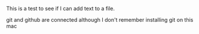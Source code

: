 This is a test to see if I can add text to a file.

git and github are connected although I don't remember installing git on this mac
